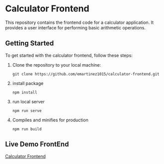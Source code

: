 # Calculator Frontend

This repository contains the frontend code for a calculator application. It provides a user interface for performing basic arithmetic operations.

## Getting Started

To get started with the calculator frontend, follow these steps:

1. Clone the repository to your local machine:

   ```shell
   git clone https://github.com/emartinez1015/calculator-frontend.git

2. install package

    ```shell
    npm install

3. run local server

    ```shell
    npm run serve

4. Compiles and minifies for production
 
    ```shell
    npm run build

## Live Demo FrontEnd
[Calculator Frontend](http://truenorth-demo-ui.s3-website.us-east-2.amazonaws.com/)